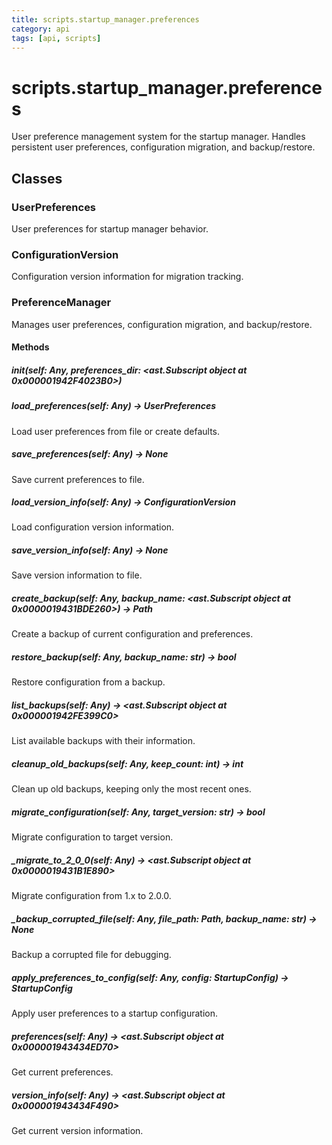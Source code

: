 ```yaml
---
title: scripts.startup_manager.preferences
category: api
tags: [api, scripts]
---
```


# scripts.startup_manager.preferences

User preference management system for the startup manager.
Handles persistent user preferences, configuration migration, and backup/restore.

## Classes

### UserPreferences

User preferences for startup manager behavior.

### ConfigurationVersion

Configuration version information for migration tracking.

### PreferenceManager

Manages user preferences, configuration migration, and backup/restore.

#### Methods

##### __init__(self: Any, preferences_dir: <ast.Subscript object at 0x000001942F4023B0>)



##### load_preferences(self: Any) -> UserPreferences

Load user preferences from file or create defaults.

##### save_preferences(self: Any) -> None

Save current preferences to file.

##### load_version_info(self: Any) -> ConfigurationVersion

Load configuration version information.

##### save_version_info(self: Any) -> None

Save version information to file.

##### create_backup(self: Any, backup_name: <ast.Subscript object at 0x0000019431BDE260>) -> Path

Create a backup of current configuration and preferences.

##### restore_backup(self: Any, backup_name: str) -> bool

Restore configuration from a backup.

##### list_backups(self: Any) -> <ast.Subscript object at 0x000001942FE399C0>

List available backups with their information.

##### cleanup_old_backups(self: Any, keep_count: int) -> int

Clean up old backups, keeping only the most recent ones.

##### migrate_configuration(self: Any, target_version: str) -> bool

Migrate configuration to target version.

##### _migrate_to_2_0_0(self: Any) -> <ast.Subscript object at 0x0000019431B1E890>

Migrate configuration from 1.x to 2.0.0.

##### _backup_corrupted_file(self: Any, file_path: Path, backup_name: str) -> None

Backup a corrupted file for debugging.

##### apply_preferences_to_config(self: Any, config: StartupConfig) -> StartupConfig

Apply user preferences to a startup configuration.

##### preferences(self: Any) -> <ast.Subscript object at 0x000001943434ED70>

Get current preferences.

##### version_info(self: Any) -> <ast.Subscript object at 0x000001943434F490>

Get current version information.

